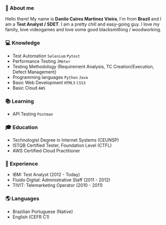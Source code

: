 ### 🤠 About me

Hello there! My name is **Danilo Caires Martinez Vieira**, I'm from **Brazil** and I am a **Test Analyst / SDET**. I am a pretty chill and easy-going guy. I love my family, love videogames and love some good blacksmithing / woodworking.

### 💻 Knowledge

- Test Automation `Selenium` `Pytest`
- Performance Testing `JMeter`
- Testing Methodology (Requirement Analysis, TC Creation/Execution, Defect Management)
- Programming languages `Python` `Java`
- Basic Web Development `HTML5` `CSS3`
- Basic Cloud `AWS`

### 📚 Learning

- API Testing `Postman`

### 🎓 Education

- Technologist Degree in Internet Systems (CEUNSP)
- ISTQB Certified Tester, Foundation Level (CTFL)
- AWS Certified Cloud Practitioner

### 🏢 Experience

- IBM: Test Analyst (2012 - Today)
- Fluido Digital: Administrative Staff (2011 - 2012)
- TIVIT: Telemarketing Operator (2010 - 2011)

### 🌎 Languages

- Brazilian Portuguese (Native)
- English (CEFR C1)

<!--
# Titulo 1
## Título 2
### Título 3
Texto normal
**Texto em negrito**
_Texto itálico_
~~Texto riscado~~

---

> Texto de citação

`print("Texto de código")`

```
print("Texto de código longo")
a = 1 + 2
print(a)
```

Tabela | Comentário
---|---
Olha | Que legal

[Texto link](pudim.com.br)

Lista simples:

- Teste 1
- Teste 2
- Teste 3

Lista numerada:

1. Teste
2. Teste
3. Teste

Lista de tarefas:

- [x] Teste 1
- [ ] Teste 2
- [ ] Teste 3

Referencia a outra issue #2467 

Referencia a outro user @gustavoguanabara 

Imagem:
![sonic-icon-17](https://github.com/gustavoguanabara/git-github/assets/26820109/734036bc-e974-4001-80dd-b8935dd3d352)

**danilocaires/danilocaires** is a ✨ _special_ ✨ repository because its `README.md` (this file) appears on your GitHub profile.

Here are some ideas to get you started:

- 🔭 I’m currently working on ...
- 🌱 I’m currently learning ...
- 👯 I’m looking to collaborate on ...
- 🤔 I’m looking for help with ...
- 💬 Ask me about ...
- 📫 How to reach me: ...
- 😄 Pronouns: ...
- ⚡ Fun fact: ...
-->
